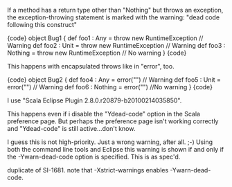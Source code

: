 If a method has a return type other than "Nothing" but throws an exception, the exception-throwing statement is marked with the warning: "dead code following this construct"

{code}
object Bug1 {
  def foo1 : Any = throw new RuntimeException     // Warning
  def foo2 : Unit = throw new RuntimeException    // Warning
  def foo3 : Nothing = throw new RuntimeException // No warning
}
{code}

This happens with encapsulated throws like in "error", too.

{code}
object Bug2 {
  def foo4 : Any = error("")     // Warning
  def foo5 : Unit = error("")    // Warning
  def foo6 : Nothing = error("") //No warning
}
{code}

I use "Scala Eclipse Plugin 2.8.0.r20879-b20100214035850".

This happens even if i disable the "Ydead-code" option in the Scala preference page. But perhaps the preference page isn't working correctly and "Ydead-code" is still active...don't know.

I guess this is not high-priority. Just a wrong warning, after all.
;-)
Using both the command line tools and Eclipse this warning is shown if and only if the -Ywarn-dead-code option is specified. This is as spec'd.

duplicate of SI-1681. note that -Xstrict-warnings enables -Ywarn-dead-code.
